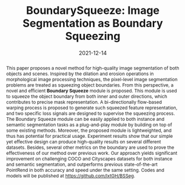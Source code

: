 ---
# Documentation: https://wowchemy.com/docs/managing-content/

title: "BoundarySqueeze: Image Segmentation as Boundary Squeezing"
authors: [Xiangtai Li, Yunhai Tong]
date: 2021-12-14
doi: ""

# Schedule page publish date (NOT publication's date).
publishDate: 2021-12-14

# Publication type.
# Legend: 0 = Uncategorized; 1 = Conference paper; 2 = Journal article;
# 3 = Preprint / Working Paper; 4 = Report; 5 = Book; 6 = Book section;
# 7 = Thesis; 8 = Patent
publication_types: ["3"]

# Publication name and optional abbreviated publication name.
publication: "In *arXiv preprint arXiv:2105.11668*"
publication_short: "In *arXiv 2021*"

abstract: "This paper proposes a novel method for high-quality image segmentation of both objects and scenes. Inspired by the dilation and erosion operations in morphological image processing techniques, the pixel-level image segmentation problems are treated as squeezing object boundaries. From this perspective, a novel and efficient **Boundary Squeeze** module is proposed. This module is used to squeeze the object boundary from both inner and outer directions, which contributes to precise mask representation. A bi-directionally flow-based warping process is proposed to generate such squeezed feature representation, and two specific loss signals are designed to supervise the squeezing process. The Boundary Squeeze module can be easily applied to both instance and semantic segmentation tasks as a plug-and-play module by building on top of some existing methods. Moreover, the proposed module is lightweighted, and thus has potential for practical usage. Experiment results show that our simple yet effective design can produce high-quality results on several different datasets. Besides, several other metrics on the boundary are used to prove the effectiveness of our method over previous work. Our approach yields significant improvement on challenging COCO and Cityscapes datasets for both instance and semantic segmentation, and outperforms previous state-of-the-art PointRend in both accuracy and speed under the same setting. Codes and models will be published at https://github.com/lxtGH/BSSeg."

# Summary. An optional shortened abstract.
summary: "BoundarySqueeze: Image segmentation as boundary squeezing"

tags: []
categories: []
featured: true

# Custom links (optional).
#   Uncomment and edit lines below to show custom links.
links:
- name: Link
  url: https://arxiv.org/abs/2105.11668
  icon_pack: fas
  icon: link
- name: Code
  url: https://github.com/lxtGH/BSSeg
  icon_pack: fab
  icon: github

url_pdf: 
url_code: 
url_dataset:
url_poster:
url_project:
url_slides:
url_source: 
url_video:

# Featured image
# To use, add an image named `featured.jpg/png` to your page's folder. 
# Focal points: Smart, Center, TopLeft, Top, TopRight, Left, Right, BottomLeft, Bottom, BottomRight.
image:
  caption: ""
  focal_point: ""
  preview_only: false

# Associated Projects (optional).
#   Associate this publication with one or more of your projects.
#   Simply enter your project's folder or file name without extension.
#   E.g. `internal-project` references `content/project/internal-project/index.md`.
#   Otherwise, set `projects: []`.
projects: []

# Slides (optional).
#   Associate this publication with Markdown slides.
#   Simply enter your slide deck's filename without extension.
#   E.g. `slides: "example"` references `content/slides/example/index.md`.
#   Otherwise, set `slides: ""`.
slides: ""
---